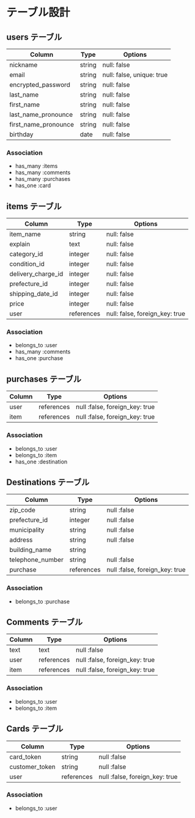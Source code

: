 # テーブル設計

## users テーブル

| Column                      | Type         | Options                   |
| --------------------------- | ------------ | ------------------------- |
| nickname                    | string       | null: false               |
| email                       | string       | null: false, unique: true |
| encrypted_password          | string       | null: false               |
| last_name                   | string       | null: false               |
| first_name                  | string       | null: false               |
| last_name_pronounce         | string       | null: false               |
| first_name_pronounce        | string       | null: false               |
| birthday                    | date         | null: false               |

### Association

- has_many :items
- has_many :comments
- has_many :purchases
- has_one  :card

## items テーブル

| Column                      | Type         | Options                        |
| --------------------------- | ------------ | ------------------------------ |
| item_name                   | string       | null: false                    |
| explain                     | text         | null: false                    |
| category_id                 | integer      | null: false                    |
| condition_id                | integer      | null: false                    |
| delivery_charge_id          | integer      | null: false                    |
| prefecture_id               | integer      | null: false                    |
| shipping_date_id            | integer      | null: false                    |
| price                       | integer      | null: false                    |
| user                        | references   | null: false, foreign_key: true |

### Association

- belongs_to :user
- has_many :comments
- has_one :purchase

## purchases テーブル

| Column                      | Type         | Options                        |
| --------------------------- | ------------ | ------------------------------ |
| user                        | references   | null :false, foreign_key: true |
| item                        | references   | null :false, foreign_key: true |

### Association

- belongs_to :user
- belongs_to :item
- has_one :destination

## Destinations テーブル

| Column                      | Type         | Options                        |
| --------------------------- | ------------ | ------------------------------ |
| zip_code                    | string       | null :false                    |
| prefecture_id               | integer      | null :false                    |
| municipality                | string       | null :false                    |
| address                     | string       | null :false                    |
| building_name               | string       |                                |
| telephone_number            | string       | null :false                    |
| purchase                    | references   | null :false, foreign_key: true |

### Association

- belongs_to :purchase

## Comments テーブル

| Column                      | Type         | Options                        |
| --------------------------- | ------------ | ------------------------------ |
| text                        | text         | null :false                    |
| user                        | references   | null :false, foreign_key: true |
| item                        | references   | null :false, foreign_key: true |

### Association

- belongs_to :user
- belongs_to :item

## Cards テーブル

| Column                      | Type         | Options                        |
| --------------------------- | ------------ | ------------------------------ |
| card_token                  | string       | null :false                    |
| customer_token              | string       | null :false                    |
| user                        | references   | null :false, foreign_key: true |

### Association

- belongs_to :user